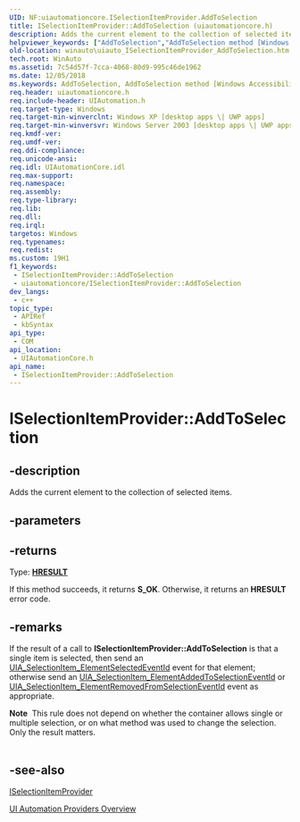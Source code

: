 ```yaml
---
UID: NF:uiautomationcore.ISelectionItemProvider.AddToSelection
title: ISelectionItemProvider::AddToSelection (uiautomationcore.h)
description: Adds the current element to the collection of selected items.
helpviewer_keywords: ["AddToSelection","AddToSelection method [Windows Accessibility]","AddToSelection method [Windows Accessibility]","ISelectionItemProvider interface","ISelectionItemProvider interface [Windows Accessibility]","AddToSelection method","ISelectionItemProvider.AddToSelection","ISelectionItemProvider::AddToSelection","uiauto.uiauto_ISelectionItemProvider_AddToSelection","uiauto_ISelectionItemProvider_AddToSelection","uiautomationcore/ISelectionItemProvider::AddToSelection","winauto.uiauto_ISelectionItemProvider_AddToSelection"]
old-location: winauto\uiauto_ISelectionItemProvider_AddToSelection.htm
tech.root: WinAuto
ms.assetid: 7c54d57f-7cca-4068-80d9-995c46de1962
ms.date: 12/05/2018
ms.keywords: AddToSelection, AddToSelection method [Windows Accessibility], AddToSelection method [Windows Accessibility],ISelectionItemProvider interface, ISelectionItemProvider interface [Windows Accessibility],AddToSelection method, ISelectionItemProvider.AddToSelection, ISelectionItemProvider::AddToSelection, uiauto.uiauto_ISelectionItemProvider_AddToSelection, uiauto_ISelectionItemProvider_AddToSelection, uiautomationcore/ISelectionItemProvider::AddToSelection, winauto.uiauto_ISelectionItemProvider_AddToSelection
req.header: uiautomationcore.h
req.include-header: UIAutomation.h
req.target-type: Windows
req.target-min-winverclnt: Windows XP [desktop apps \| UWP apps]
req.target-min-winversvr: Windows Server 2003 [desktop apps \| UWP apps]
req.kmdf-ver: 
req.umdf-ver: 
req.ddi-compliance: 
req.unicode-ansi: 
req.idl: UIAutomationCore.idl
req.max-support: 
req.namespace: 
req.assembly: 
req.type-library: 
req.lib: 
req.dll: 
req.irql: 
targetos: Windows
req.typenames: 
req.redist: 
ms.custom: 19H1
f1_keywords:
 - ISelectionItemProvider::AddToSelection
 - uiautomationcore/ISelectionItemProvider::AddToSelection
dev_langs:
 - c++
topic_type:
 - APIRef
 - kbSyntax
api_type:
 - COM
api_location:
 - UIAutomationCore.h
api_name:
 - ISelectionItemProvider::AddToSelection
---
```


# ISelectionItemProvider::AddToSelection


## -description

Adds the current element to the collection of selected items.

## -parameters

## -returns

Type: <b><a href="/windows/desktop/WinProg/windows-data-types">HRESULT</a></b>

If this method succeeds, it returns <b xmlns:loc="http://microsoft.com/wdcml/l10n">S_OK</b>. Otherwise, it returns an <b xmlns:loc="http://microsoft.com/wdcml/l10n">HRESULT</b> error code.

## -remarks

If the result of a call to <b>ISelectionItemProvider::AddToSelection</b> is that a single item is selected, then 
			send an <a href="/windows/desktop/WinAuto/uiauto-event-ids">UIA_SelectionItem_ElementSelectedEventId</a> event for that element; otherwise send an <a href="/windows/desktop/WinAuto/uiauto-event-ids">UIA_SelectionItem_ElementAddedToSelectionEventId</a> or 
			<a href="/windows/desktop/WinAuto/uiauto-event-ids">UIA_SelectionItem_ElementRemovedFromSelectionEventId</a> event as appropriate. 

<div class="alert"><b>Note</b>  This rule does not depend on whether the container allows single or multiple selection, 
			or on what method was used to change the selection. Only the result matters.</div>
<div> </div>

## -see-also

<a href="/windows/desktop/api/uiautomationcore/nn-uiautomationcore-iselectionitemprovider">ISelectionItemProvider</a>



<a href="/windows/desktop/WinAuto/uiauto-providersoverview">UI Automation Providers Overview</a>

